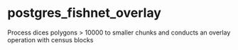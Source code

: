 postgres_fishnet_overlay
========================

Process dices polygons > 10000 to smaller chunks and conducts an overlay operation with census blocks